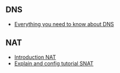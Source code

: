 ## DNS 
* [ Everything you need to know about DNS](https://www.youtube.com/watch?v=27r4Bzuj5NQ)

## NAT
* [ Introduction NAT ](https://www.youtube.com/watch?v=l_07u3QrmBU)
* [ Explain and config tutorial SNAT](https://www.youtube.com/watch?v=2TZCfTgopeg)

